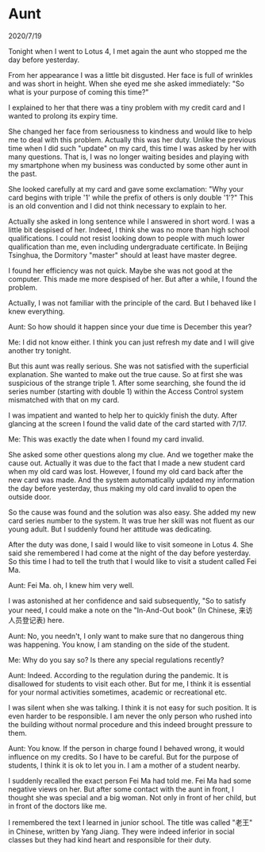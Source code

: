 # Aunt
2020/7/19

Tonight when I went to Lotus 4, I met again the aunt who stopped me the day
before yesterday.

From her appearance I was a little bit disgusted.
Her face is full of wrinkles and was short in height.
When she eyed me she asked immediately: "So what is
your purpose of coming this time?"

I explained to her that there was a tiny problem with
my credit card and I wanted to prolong its expiry time.

She changed her face from seriousness to kindness and
would like to help me to deal with this problem.
Actually this was her duty. Unlike the previous
time when I did such "update" on my card, this time
I was asked by her with many questions. That is, I was
no longer waiting besides and playing with my smartphone
when my business was conducted by some other aunt in
the past.

She looked carefully at my card and gave some exclamation:
"Why your card begins with triple '1' while the prefix of
others is only double '1'?" This is an old convention
and I did not think necessary to explain to her.

Actually she asked in long sentence while I answered
in short word. I was a little bit despised of her.
Indeed, I think she was no more than high school
qualifications. I could not resist looking down to
people with much lower qualification than me, even
including undergraduate certificate. In Beijing Tsinghua,
the Dormitory "master" should at least have
master degree.

I found her efficiency was not quick. Maybe she was not
good at the computer. This made me more despised of her.
But after a while, I found the problem.

Actually, I was not familiar with the principle
of the card. But I behaved like I knew everything.

Aunt: So how should it happen since your due time is December this year?

Me: I did not know either. I think you can
just refresh my date and I will give another try tonight.

But this aunt was really serious. She was not satisfied with
the superficial explanation. She wanted to make out the true
cause. So at first she was suspicious of the strange triple 1.
After some searching, she found the id series number (starting with double 1)
within the Access Control system mismatched with that on my card.

I was impatient and wanted to help her to quickly finish the duty.
After glancing at the screen I found the valid date of the card started with
7/17.

Me: This was exactly the date when I found my card invalid.

She asked some other questions along my clue. And we together
make the cause out. Actually it was due to the fact that I made
a new student card when my old card was lost. However, I found
my old card back after the new card was made. And the system
automatically updated my information the day before yesterday, thus
making my old card invalid to open the outside door.

So the cause was found and the solution was also easy.
She added my new card series number to the system.
It was true her skill was not fluent as our young adult. But I suddenly
found her attitude was dedicating.

After the duty was done, I said I would like to visit someone in Lotus 4.
She said she remembered I had come at the night of the day before yesterday.
So this time I had to tell the truth that I would like to visit
a student called Fei Ma.

Aunt: Fei Ma. oh, I knew him very well.

I was astonished at her confidence and said subsequently, "So to satisfy your
need, I could make a note on the "In-And-Out book" (In Chinese, 来访人员登记表)
here.

Aunt: No, you needn't, I only want to make sure that no dangerous thing was happening.
You know, I am standing on the side of the student.

Me: Why do you say so? Is there any special regulations recently?

Aunt: Indeed. According to the regulation during the pandemic. It is disallowed for
students to visit each other. But for me, I think it is essential for your normal
activities sometimes, academic or recreational etc.

I was silent when she was talking. I think it is not easy for such position. It is
even harder to be responsible. I am never the only person who rushed into the building
without normal procedure and this indeed brought pressure to them.

Aunt: You know. If the person in charge found I behaved wrong, it would influence on my
credits. So I have to be careful. But for the purpose of students, I think it is ok
to let you in. I am a mother of a student nearby.

I suddenly recalled the exact person Fei Ma had told me. Fei Ma had some negative views on her.
But after some contact with the aunt in front, I thought she was special and a big woman.
Not only in front of her child, but in front of the doctors like me.

I remembered the text I learned in junior school. The title was called "老王" in Chinese,
written by Yang Jiang. They were indeed inferior in social classes but they had kind heart and
responsible for their duty.